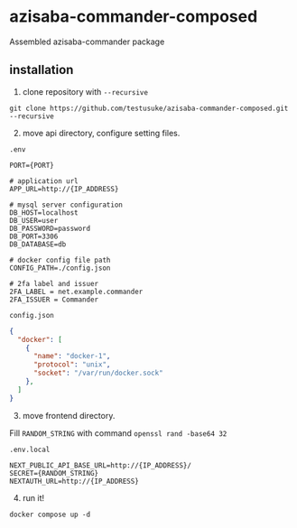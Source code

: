 # azisaba-commander-composed

Assembled azisaba-commander package

## installation

1. clone repository with ``--recursive``

```shell
git clone https://github.com/testusuke/azisaba-commander-composed.git --recursive
```


2. move api directory, configure setting files.

``.env``
```
PORT={PORT}

# application url
APP_URL=http://{IP_ADDRESS}

# mysql server configuration
DB_HOST=localhost
DB_USER=user
DB_PASSWORD=password
DB_PORT=3306
DB_DATABASE=db

# docker config file path
CONFIG_PATH=./config.json

# 2fa label and issuer
2FA_LABEL = net.example.commander
2FA_ISSUER = Commander
```

``config.json``
```json
{
  "docker": [
    {
      "name": "docker-1",
      "protocol": "unix",
      "socket": "/var/run/docker.sock"
    },
  ]
}
```


3. move frontend directory.

Fill ``RANDOM_STRING`` with command ``openssl rand -base64 32``

``.env.local``
```
NEXT_PUBLIC_API_BASE_URL=http://{IP_ADDRESS}/
SECRET={RANDOM_STRING}
NEXTAUTH_URL=http://{IP_ADDRESS}
```

4. run it!

``docker compose up -d``